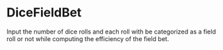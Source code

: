 # DiceFieldBet

Input the number of dice rolls and each roll with be categorized as a field roll or not while computing the efficiency of the field bet.
